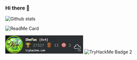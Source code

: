 ### Hi there 👋

![Github stats](https://github-readme-stats.vercel.app/api?username=hgirard78)

![ReadMe Card](https://github-readme-stats.vercel.app/api/pin/?username=hgirard78&repo=AFIT)

![TryHackMe Badge](Shefax.png "THM")
![TryHackMe Badge 2](https://tryhackme.com/badge/263758.png "THM")


<!--
**hgirard78/hgirard78** is a ✨ _special_ ✨ repository because its `README.md` (this file) appears on your GitHub profile.

Here are some ideas to get you started:

- 🔭 I’m currently working on ...
- 🌱 I’m currently learning ...
- 👯 I’m looking to collaborate on ...
- 🤔 I’m looking for help with ...
- 💬 Ask me about ...
- 📫 How to reach me: ...
- 😄 Pronouns: ...
- ⚡ Fun fact: ...
-->
